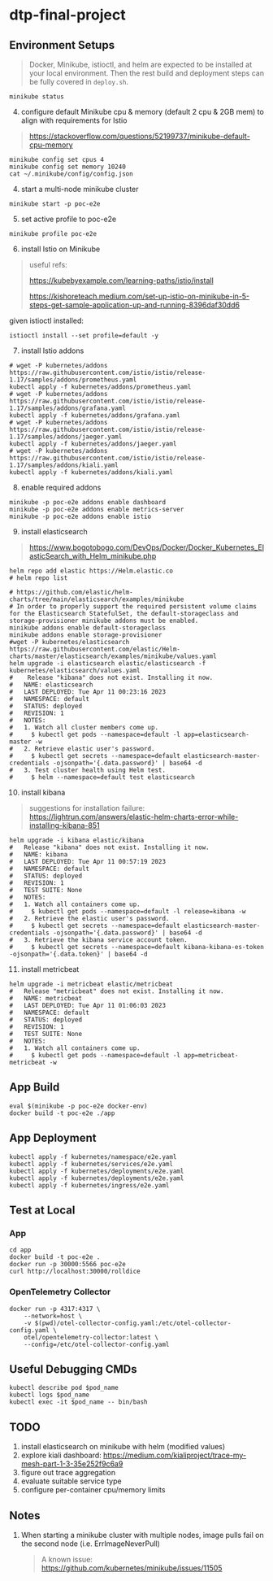 # dtp-final-project

## Environment Setups

> Docker, Minikube, istioctl, and helm are expected to be installed at your local environment.
> Then the rest build and deployment steps can be fully covered in `deploy.sh`.

```shell
minikube status
```

4. configure default Minikube cpu & memory (default 2 cpu & 2GB mem) to align with requirements for Istio

> https://stackoverflow.com/questions/52199737/minikube-default-cpu-memory

```shell
minikube config set cpus 4
minikube config set memory 10240
cat ~/.minikube/config/config.json
```

4. start a multi-node minikube cluster

```shell
minikube start -p poc-e2e
```

5. set active profile to poc-e2e

```shell
minikube profile poc-e2e
```

6. install Istio on Minikube

> useful refs:
>
> https://kubebyexample.com/learning-paths/istio/install
>
> https://kishoreteach.medium.com/set-up-istio-on-minikube-in-5-steps-get-sample-application-up-and-running-8396daf30dd6

given istioctl installed:

```shell
istioctl install --set profile=default -y
```

7. install Istio addons

```shell
# wget -P kubernetes/addons https://raw.githubusercontent.com/istio/istio/release-1.17/samples/addons/prometheus.yaml
kubectl apply -f kubernetes/addons/prometheus.yaml
# wget -P kubernetes/addons https://raw.githubusercontent.com/istio/istio/release-1.17/samples/addons/grafana.yaml
kubectl apply -f kubernetes/addons/grafana.yaml
# wget -P kubernetes/addons https://raw.githubusercontent.com/istio/istio/release-1.17/samples/addons/jaeger.yaml
kubectl apply -f kubernetes/addons/jaeger.yaml
# wget -P kubernetes/addons https://raw.githubusercontent.com/istio/istio/release-1.17/samples/addons/kiali.yaml
kubectl apply -f kubernetes/addons/kiali.yaml
```

8. enable required addons

```shell
minikube -p poc-e2e addons enable dashboard
minikube -p poc-e2e addons enable metrics-server
minikube -p poc-e2e addons enable istio
```

9. install elasticsearch
> https://www.bogotobogo.com/DevOps/Docker/Docker_Kubernetes_ElasticSearch_with_Helm_minikube.php
```shell
helm repo add elastic https://Helm.elastic.co
# helm repo list

# https://github.com/elastic/helm-charts/tree/main/elasticsearch/examples/minikube
# In order to properly support the required persistent volume claims for the Elasticsearch StatefulSet, the default-storageclass and storage-provisioner minikube addons must be enabled.
minikube addons enable default-storageclass
minikube addons enable storage-provisioner
#wget -P kubernetes/elasticsearch https://raw.githubusercontent.com/elastic/Helm-charts/master/elasticsearch/examples/minikube/values.yaml
helm upgrade -i elasticsearch elastic/elasticsearch -f kubernetes/elasticsearch/values.yaml
#    Release "kibana" does not exist. Installing it now.
#   NAME: elasticsearch
#   LAST DEPLOYED: Tue Apr 11 00:23:16 2023
#   NAMESPACE: default
#   STATUS: deployed
#   REVISION: 1
#   NOTES:
#   1. Watch all cluster members come up.
#     $ kubectl get pods --namespace=default -l app=elasticsearch-master -w
#   2. Retrieve elastic user's password.
#     $ kubectl get secrets --namespace=default elasticsearch-master-credentials -ojsonpath='{.data.password}' | base64 -d
#   3. Test cluster health using Helm test.
#     $ helm --namespace=default test elasticsearch
```

10. install kibana
> suggestions for installation failure: https://lightrun.com/answers/elastic-helm-charts-error-while-installing-kibana-851

```shell
helm upgrade -i kibana elastic/kibana
#   Release "kibana" does not exist. Installing it now.
#   NAME: kibana
#   LAST DEPLOYED: Tue Apr 11 00:57:19 2023
#   NAMESPACE: default
#   STATUS: deployed
#   REVISION: 1
#   TEST SUITE: None
#   NOTES:
#   1. Watch all containers come up.
#     $ kubectl get pods --namespace=default -l release=kibana -w
#   2. Retrieve the elastic user's password.
#     $ kubectl get secrets --namespace=default elasticsearch-master-credentials -ojsonpath='{.data.password}' | base64 -d
#   3. Retrieve the kibana service account token.
#     $ kubectl get secrets --namespace=default kibana-kibana-es-token -ojsonpath='{.data.token}' | base64 -d
```

11. install metricbeat
```shell
helm upgrade -i metricbeat elastic/metricbeat
#   Release "metricbeat" does not exist. Installing it now.
#   NAME: metricbeat
#   LAST DEPLOYED: Tue Apr 11 01:06:03 2023
#   NAMESPACE: default
#   STATUS: deployed
#   REVISION: 1
#   TEST SUITE: None
#   NOTES:
#   1. Watch all containers come up.
#     $ kubectl get pods --namespace=default -l app=metricbeat-metricbeat -w
```

## App Build

```shell
eval $(minikube -p poc-e2e docker-env)
docker build -t poc-e2e ./app
```

## App Deployment

```shell
kubectl apply -f kubernetes/namespace/e2e.yaml
kubectl apply -f kubernetes/services/e2e.yaml
kubectl apply -f kubernetes/deployments/e2e.yaml
kubectl apply -f kubernetes/deployments/e2e.yaml
kubectl apply -f kubernetes/ingress/e2e.yaml
```

## Test at Local

### App

```shell
cd app
docker build -t poc-e2e .
docker run -p 30000:5566 poc-e2e
curl http://localhost:30000/rolldice
```

### OpenTelemetry Collector

```shell
docker run -p 4317:4317 \
    --network=host \
    -v $(pwd)/otel-collector-config.yaml:/etc/otel-collector-config.yaml \
    otel/opentelemetry-collector:latest \
    --config=/etc/otel-collector-config.yaml
```

## Useful Debugging CMDs

```shell
kubectl describe pod $pod_name
kubectl logs $pod_name
kubectl exec -it $pod_name -- bin/bash
```

## TODO
1. install elasticsearch on minikube with helm (modified values)
1. explore kiali dashboard: https://medium.com/kialiproject/trace-my-mesh-part-1-3-35e252f9c6a9
1. figure out trace aggregation
1. evaluate suitable service type
1. configure per-container cpu/memory limits

## Notes

1. When starting a minikube cluster with multiple nodes, image pulls fail on the second node (i.e. ErrImageNeverPull)
   > A known issue: https://github.com/kubernetes/minikube/issues/11505
